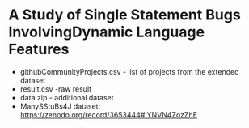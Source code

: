 # A Study of Single Statement Bugs InvolvingDynamic Language Features
* githubCommunityProjects.csv - list of projects from the extended dataset
* result.csv -raw result
* data.zip - additional dataset
* ManySStuBs4J dataset: https://zenodo.org/record/3653444#.YNVN4ZozZhE

